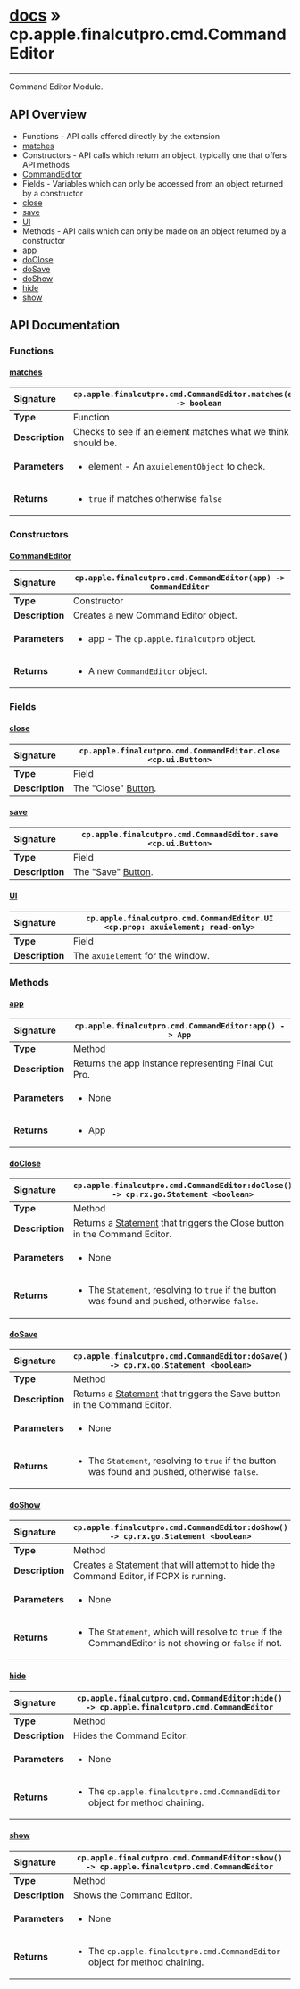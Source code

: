 # [docs](index.md) » cp.apple.finalcutpro.cmd.CommandEditor
---

Command Editor Module.

## API Overview
* Functions - API calls offered directly by the extension
 * [matches](#matches)
* Constructors - API calls which return an object, typically one that offers API methods
 * [CommandEditor](#commandeditor)
* Fields - Variables which can only be accessed from an object returned by a constructor
 * [close](#close)
 * [save](#save)
 * [UI](#ui)
* Methods - API calls which can only be made on an object returned by a constructor
 * [app](#app)
 * [doClose](#doclose)
 * [doSave](#dosave)
 * [doShow](#doshow)
 * [hide](#hide)
 * [show](#show)

## API Documentation

### Functions

#### [matches](#matches)
| <span style="float: left;">**Signature**</span> | <span style="float: left;">`cp.apple.finalcutpro.cmd.CommandEditor.matches(element) -> boolean` </span>                                                          |
| -----------------------------------------------------|---------------------------------------------------------------------------------------------------------|
| **Type**                                             | Function |
| **Description**                                      | Checks to see if an element matches what we think it should be. |
| **Parameters**                                       | <ul><li>element - An <code>axuielementObject</code> to check.</li></ul> |
| **Returns**                                          | <ul><li><code>true</code> if matches otherwise <code>false</code></li></ul> |

### Constructors

#### [CommandEditor](#commandeditor)
| <span style="float: left;">**Signature**</span> | <span style="float: left;">`cp.apple.finalcutpro.cmd.CommandEditor(app) -> CommandEditor` </span>                                                          |
| -----------------------------------------------------|---------------------------------------------------------------------------------------------------------|
| **Type**                                             | Constructor |
| **Description**                                      | Creates a new Command Editor object. |
| **Parameters**                                       | <ul><li>app - The <code>cp.apple.finalcutpro</code> object.</li></ul> |
| **Returns**                                          | <ul><li>A new <code>CommandEditor</code> object.</li></ul> |

### Fields

#### [close](#close)
| <span style="float: left;">**Signature**</span> | <span style="float: left;">`cp.apple.finalcutpro.cmd.CommandEditor.close <cp.ui.Button>` </span>                                                          |
| -----------------------------------------------------|---------------------------------------------------------------------------------------------------------|
| **Type**                                             | Field |
| **Description**                                      | The "Close" [Button](cp.ui.Button.md). |

#### [save](#save)
| <span style="float: left;">**Signature**</span> | <span style="float: left;">`cp.apple.finalcutpro.cmd.CommandEditor.save <cp.ui.Button>` </span>                                                          |
| -----------------------------------------------------|---------------------------------------------------------------------------------------------------------|
| **Type**                                             | Field |
| **Description**                                      | The "Save" [Button](cp.ui.Button.md). |

#### [UI](#ui)
| <span style="float: left;">**Signature**</span> | <span style="float: left;">`cp.apple.finalcutpro.cmd.CommandEditor.UI <cp.prop: axuielement; read-only>` </span>                                                          |
| -----------------------------------------------------|---------------------------------------------------------------------------------------------------------|
| **Type**                                             | Field |
| **Description**                                      | The `axuielement` for the window. |

### Methods

#### [app](#app)
| <span style="float: left;">**Signature**</span> | <span style="float: left;">`cp.apple.finalcutpro.cmd.CommandEditor:app() -> App` </span>                                                          |
| -----------------------------------------------------|---------------------------------------------------------------------------------------------------------|
| **Type**                                             | Method |
| **Description**                                      | Returns the app instance representing Final Cut Pro. |
| **Parameters**                                       | <ul><li>None</li></ul> |
| **Returns**                                          | <ul><li>App</li></ul> |

#### [doClose](#doclose)
| <span style="float: left;">**Signature**</span> | <span style="float: left;">`cp.apple.finalcutpro.cmd.CommandEditor:doClose() -> cp.rx.go.Statement <boolean>` </span>                                                          |
| -----------------------------------------------------|---------------------------------------------------------------------------------------------------------|
| **Type**                                             | Method |
| **Description**                                      | Returns a [Statement](cp.rx.go.Statement.md) that triggers the Close button in the Command Editor. |
| **Parameters**                                       | <ul><li>None</li></ul> |
| **Returns**                                          | <ul><li>The <code>Statement</code>, resolving to <code>true</code> if the button was found and pushed, otherwise <code>false</code>.</li></ul> |

#### [doSave](#dosave)
| <span style="float: left;">**Signature**</span> | <span style="float: left;">`cp.apple.finalcutpro.cmd.CommandEditor:doSave() -> cp.rx.go.Statement <boolean>` </span>                                                          |
| -----------------------------------------------------|---------------------------------------------------------------------------------------------------------|
| **Type**                                             | Method |
| **Description**                                      | Returns a [Statement](cp.rx.go.Statement.md) that triggers the Save button in the Command Editor. |
| **Parameters**                                       | <ul><li>None</li></ul> |
| **Returns**                                          | <ul><li>The <code>Statement</code>, resolving to <code>true</code> if the button was found and pushed, otherwise <code>false</code>.</li></ul> |

#### [doShow](#doshow)
| <span style="float: left;">**Signature**</span> | <span style="float: left;">`cp.apple.finalcutpro.cmd.CommandEditor:doShow() -> cp.rx.go.Statement <boolean>` </span>                                                          |
| -----------------------------------------------------|---------------------------------------------------------------------------------------------------------|
| **Type**                                             | Method |
| **Description**                                      | Creates a [Statement](cp.rx.go.Statement.md) that will attempt to hide the Command Editor, if FCPX is running. |
| **Parameters**                                       | <ul><li>None</li></ul> |
| **Returns**                                          | <ul><li>The <code>Statement</code>, which will resolve to <code>true</code> if the CommandEditor is not showing or <code>false</code> if not.</li></ul> |

#### [hide](#hide)
| <span style="float: left;">**Signature**</span> | <span style="float: left;">`cp.apple.finalcutpro.cmd.CommandEditor:hide() -> cp.apple.finalcutpro.cmd.CommandEditor` </span>                                                          |
| -----------------------------------------------------|---------------------------------------------------------------------------------------------------------|
| **Type**                                             | Method |
| **Description**                                      | Hides the Command Editor. |
| **Parameters**                                       | <ul><li>None</li></ul> |
| **Returns**                                          | <ul><li>The <code>cp.apple.finalcutpro.cmd.CommandEditor</code> object for method chaining.</li></ul> |

#### [show](#show)
| <span style="float: left;">**Signature**</span> | <span style="float: left;">`cp.apple.finalcutpro.cmd.CommandEditor:show() -> cp.apple.finalcutpro.cmd.CommandEditor` </span>                                                          |
| -----------------------------------------------------|---------------------------------------------------------------------------------------------------------|
| **Type**                                             | Method |
| **Description**                                      | Shows the Command Editor. |
| **Parameters**                                       | <ul><li>None</li></ul> |
| **Returns**                                          | <ul><li>The <code>cp.apple.finalcutpro.cmd.CommandEditor</code> object for method chaining.</li></ul> |

